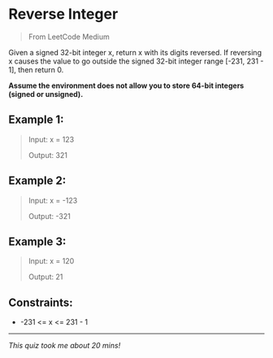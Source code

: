 # Reverse Integer

> From LeetCode
> Medium

Given a signed 32-bit integer x, return x with its digits reversed. If reversing x causes the value to go outside the signed 32-bit integer range [-231, 231 - 1], then return 0.

**Assume the environment does not allow you to store 64-bit integers (signed or unsigned).**

## Example 1:

> Input: x = 123
> 
> Output: 321

## Example 2:

> Input: x = -123
> 
> Output: -321

## Example 3:

> Input: x = 120
> 
> Output: 21
 
## Constraints:

- -231 <= x <= 231 - 1

---

*This quiz took me about 20 mins!*